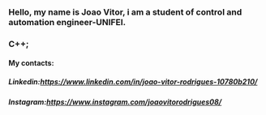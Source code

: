 ### Hello, my name is Joao Vitor, i am a student of control and automation engineer-UNIFEI.
### C++;

#### My contacts:
##### Linkedin:https://www.linkedin.com/in/joao-vitor-rodrigues-10780b210/
##### Instagram:https://www.instagram.com/joaovitorodrigues08/
